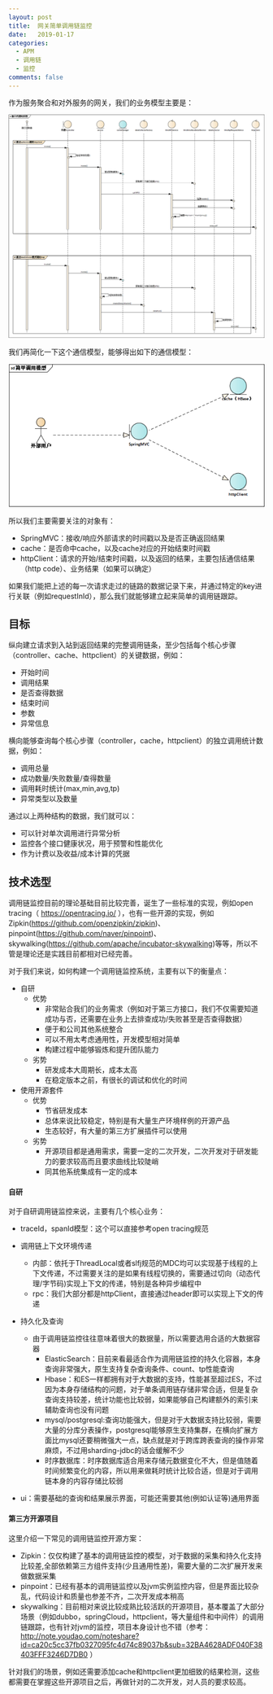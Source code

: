 ```yaml
---
layout: post
title:  网关简单调用链监控
date:   2019-01-17
categories: 
  - APM
  - 调用链
  - 监控
comments: false
---
```


作为服务聚合和对外服务的网关，我们的业务模型主要是：

![接口代理时序图](/images/20190117/接口代理时序图.png)

我们再简化一下这个通信模型，能够得出如下的通信模型：

![简单调用模型](/images/20190117/简单调用模型.png)

所以我们主要需要关注的对象有：

 - SpringMVC：接收/响应外部请求的时间戳以及是否正确返回结果
 - cache：是否命中cache，以及cache对应的开始结束时间戳
 - httpClient：请求的开始/结束时间戳，以及返回的结果，主要包括通信结果（http code）、业务结果（如果可以确定）

如果我们能把上述的每一次请求走过的链路的数据记录下来，并通过特定的key进行关联（例如requestInId），那么我们就能够建立起来简单的调用链跟踪。

<!-- more -->

## 目标

纵向建立请求到入站到返回结果的完整调用链条，至少包括每个核心步骤（controller、cache、httpclient）的关键数据，例如：
- 开始时间
- 调用结果
- 是否查得数据
- 结束时间
- 参数
- 异常信息

横向能够查询每个核心步骤（controller，cache，httpclient）的独立调用统计数据，例如：
- 调用总量
- 成功数量/失败数量/查得数量
- 调用耗时统计(max,min,avg,tp)
- 异常类型以及数量

通过以上两种结构的数据，我们就可以：
- 可以针对单次调用进行异常分析
- 监控各个接口健康状况，用于预警和性能优化
- 作为计费以及收益/成本计算的凭据

## 技术选型

调用链监控目前的理论基础目前比较完善，诞生了一些标准的实现，例如open tracing（ https://opentracing.io/ ），也有一些开源的实现，例如Zipkin(https://github.com/openzipkin/zipkin)、pinpoint(https://github.com/naver/pinpoint)、skywalking(https://github.com/apache/incubator-skywalking)等等，所以不管是理论还是实践目前都相对已经完善。

对于我们来说，如何构建一个调用链监控系统，主要有以下的衡量点：

- 自研
    - 优势
        - 非常贴合我们的业务需求（例如对于第三方接口，我们不仅需要知道成功与否，还需要在业务上去排查成功/失败甚至是否查得数据）
        - 便于和公司其他系统整合
        - 可以不用太考虑通用性，开发模型相对简单
        - 构建过程中能够锻炼和提升团队能力
    - 劣势
        - 研发成本大周期长，成本太高
        - 在稳定版本之前，有很长的调试和优化的时间
- 使用开源套件
    - 优势
        - 节省研发成本
        - 总体来说比较稳定，特别是有大量生产环境样例的开源产品
        - 生态较好，有大量的第三方扩展插件可以使用
    - 劣势
        - 开源项目都是通用需求，需要一定的二次开发，二次开发对于研发能力的要求较高而且要求曲线比较陡峭
        - 同其他系统集成有一定的成本

#### 自研

对于自研调用链监控来说，主要有几个核心业务：
- traceId，spanId模型：这个可以直接参考open tracing规范
- 调用链上下文环境传递
    - 内部：依托于ThreadLocal或者slfj规范的MDC均可以实现基于线程的上下文传递，不过需要关注的是如果有线程切换的，需要通过切向（动态代理/字节码)实现上下文的传递，特别是各种异步编程中
    - rpc：我们大部分都是httpClient，直接通过header即可以实现上下文的传递
- 持久化及查询
    - 由于调用链监控往往意味着很大的数据量，所以需要选用合适的大数据容器
        - ElasticSearch：目前来看最适合作为调用链监控的持久化容器，本身查询非常强大，原生支持复杂查询条件、count、tp性能查询
        - Hbase：和ES一样都拥有对于大数据的支持，性能甚至超过ES，不过因为本身存储结构的问题，对于单条调用链存储非常合适，但是复杂查询支持较差，统计功能也比较弱，如果能够自己构建额外的索引来辅助查询也没有问题
        - mysql/postgresql:查询功能强大，但是对于大数据支持比较弱，需要大量的分库分表操作，postgresql能够原生支持集群，在横向扩展方面比mysql还要稍微强大一点，缺点就是对于跨库跨表查询的操作非常麻烦，不过用sharding-jdbc的话会缓解不少
        - 时序数据库：时序数据库适合用来存储元数据变化不大，但是值随着时间频繁变化的内容，所以用来做耗时统计比较合适，但是对于调用链本身的内容存储比较弱

- ui：需要基础的查询和结果展示界面，可能还需要其他(例如认证等)通用界面

#### 第三方开源项目

这里介绍一下常见的调用链监控开源方案：
- Zipkin：仅仅构建了基本的调用链监控的模型，对于数据的采集和持久化支持比较差,全部依赖第三方组件支持(少且通用性差)，需要大量的二次扩展开发来做数据采集
- pinpoint：已经有基本的调用链监控以及jvm实例监控内容，但是界面比较杂乱，代码设计和质量也参差不齐，二次开发成本稍高
- skywalking：目前相对来说比较成熟比较活跃的开源项目，基本覆盖了大部分场景（例如dubbo，springCloud，httpclient，等大量组件和中间件）的调用链跟踪，也有针对jvm的监控，项目本身设计也不错（参考：http://note.youdao.com/noteshare?id=ca20c5cc37fb0327095fc4d74c89037b&sub=32BA4628ADF040F38403FFF3246D7DB0 ）

针对我们的场景，例如还需要添加cache和httpclient更加细致的结果检测，这些都需要在掌握这些开源项目之后，再做针对的二次开发，对人员的要求较高。